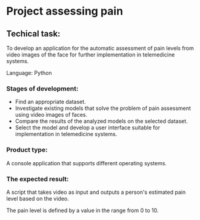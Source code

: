 # Project assessing pain

## Techical task: 
  To develop an application for the automatic assessment of pain levels from video images of the face for further implementation in telemedicine systems. 
  
  Language: Python
  
### Stages of development:
+ Find an appropriate dataset.
+ Investigate existing models that solve the problem of pain assessment using video images of faces.
+ Compare the results of the analyzed models on the selected dataset.
+ Select the model and develop a user interface suitable for implementation in telemedicine systems.

### Product type:
A console application that supports different operating systems.
 
### The expected result:
  A script that takes video as input and outputs a person's estimated pain level based on the video.
  
  The pain level is defined by a value in the range from 0 to 10.
